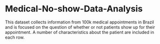 # Medical-No-show-Data-Analysis
This dataset collects information from 100k medical appointments in Brazil and is focused on the question of whether or not patients show up for their appointment. A number of characteristics about the patient are included in each row.
